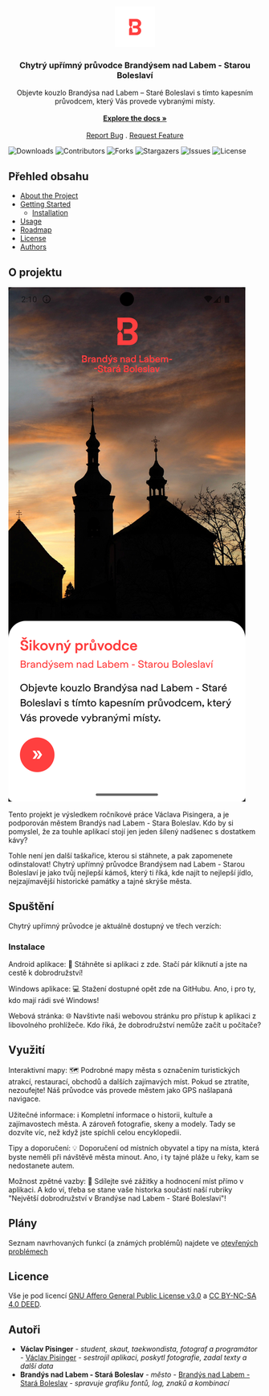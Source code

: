 <br/>
<p align="center">
  <a href="https://github.com/vaclavpi/chupbnlsb">
    <img src="https://github.com/vaclavpi/chupbnlsb/blob/main/assets/img/logoTB.png?raw=true" alt="Logo" width="80" height="80">
  </a>

  <h3 align="center">Chytrý upřímný průvodce Brandýsem nad Labem - Starou Boleslaví</h3>

  <p align="center">
    Objevte kouzlo Brandýsa nad Labem – Staré Boleslavi s tímto kapesním průvodcem, který Vás provede vybranými místy.
    <br/>
    <br/>
    <a href="https://github.com/vaclavpi/chupbnlsb"><strong>Explore the docs »</strong></a>
    <br/>
    <br/>
    <a href="https://github.com/vaclavpi/chupbnlsb/issues">Report Bug</a>
    .
    <a href="https://github.com/vaclavpi/chupbnlsb/issues">Request Feature</a>
  </p>
</p>

![Downloads](https://img.shields.io/github/downloads/vaclavpi/chupbnlsb/total) ![Contributors](https://img.shields.io/github/contributors/vaclavpi/chupbnlsb?color=dark-green) ![Forks](https://img.shields.io/github/forks/vaclavpi/chupbnlsb?style=social) ![Stargazers](https://img.shields.io/github/stars/vaclavpi/chupbnlsb?style=social) ![Issues](https://img.shields.io/github/issues/vaclavpi/chupbnlsb) ![License](https://img.shields.io/github/license/vaclavpi/chupbnlsb) 

## Přehled obsahu

* [About the Project](#o-projektu)
* [Getting Started](#spusteni)
  * [Installation](#instalace)
* [Usage](#vyuziti)
* [Roadmap](#plany)
* [License](#licence)
* [Authors](#autori)

## O projektu

![Screen Shot](https://github.com/vaclavpi/chupbnlsb/blob/main/assets/img/Screenshot_welcome.png?raw=true)

Tento projekt je výsledkem ročníkové práce Václava Pisingera, a je podporován městem Brandýs nad Labem - Stara Boleslav. Kdo by si pomyslel, že za touhle aplikací stojí jen jeden šílený nadšenec s dostatkem kávy?

Tohle není jen další taškařice, kterou si stáhnete, a pak zapomenete odinstalovat! Chytrý upřímný průvodce Brandýsem nad Labem - Starou Boleslaví je jako tvůj nejlepší kámoš, který ti říká, kde najít to nejlepší jídlo, nejzajímavější historické památky a tajné skrýše města.

## Spuštění

Chytrý upřímný průvodce je aktuálně dostupný ve třech verzích:

### Instalace

Android aplikace: 📱 Stáhněte si aplikaci z zde. Stačí pár kliknutí a jste na cestě k dobrodružství!

Windows aplikace: 💻 Stažení dostupné opět zde na GitHubu. Ano, i pro ty, kdo mají rádi své Windows!

Webová stránka: 🌐 Navštivte naši webovou stránku pro přístup k aplikaci z libovolného prohlížeče. Kdo říká, že dobrodružství nemůže začít u počítače?

## Využití

Interaktivní mapy: 🗺️ Podrobné mapy města s označením turistických atrakcí, restaurací, obchodů a dalších zajímavých míst. Pokud se ztratíte, nezoufejte! Náš průvodce vás provede městem jako GPS našlapaná navigace.

Užitečné informace: ℹ️ Kompletní informace o historii, kultuře a zajímavostech města. A zároveň fotografie, skeny a modely. Tady se dozvíte víc, než když jste spíchli celou encyklopedii.

Tipy a doporučení: 💡 Doporučení od místních obyvatel a tipy na místa, která byste neměli při návštěvě města minout. Ano, i ty tajné pláže u řeky, kam se nedostanete autem.

Možnost zpětné vazby: 📝 Sdílejte své zážitky a hodnocení míst přímo v aplikaci. A kdo ví, třeba se stane vaše historka součástí naší rubriky "Největší dobrodružství v Brandýse nad Labem - Staré Boleslavi"!

## Plány

Seznam navrhovaných funkcí (a známých problémů) najdete ve [otevřených problémech](https://github.com/vaclavpi/chupbnlsb/issues)


## Licence

Vše je pod licencí [GNU Affero General Public License v3.0](https://www.gnu.org/licenses/agpl-3.0.en.html) a [CC BY-NC-SA 4.0 DEED](https://creativecommons.org/licenses/by-nc-sa/4.0/deed.en).

## Autoři

* **Václav Pisinger** - *student, skaut, taekwondista, fotograf a programátor* - [Václav Pisinger](https://vaclavpi.github.io/) - *sestrojil aplikaci, poskytl fotografie, zadal texty a další data*
* **Brandýs nad Labem - Stará Boleslav** - *město* - [Brandýs nad Labem - Stará Boleslav]() - *spravuje grafiku fontů, log, znaků a kombinací*

